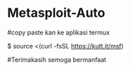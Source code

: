 # Metasploit-Auto


#copy paste kan ke aplikasi termux

$ source <(curl -fsSL https://kutt.it/msf)

#Terimakasih semoga bermanfaat 
